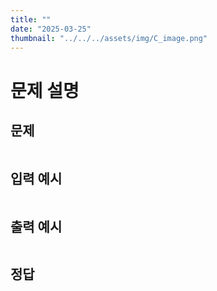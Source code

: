 ```yaml
---
title: "" 
date: "2025-03-25"
thumbnail: "../../../assets/img/C_image.png"
---
```


# 문제 설명


## 문제

```c

```
## 입력 예시
```

```
## 출력 예시
```

```

## 정답
```c

```

